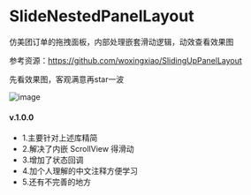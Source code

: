 # SlideNestedPanelLayout
仿美团订单的拖拽面板，内部处理嵌套滑动逻辑，动效查看效果图

参考资源：https://github.com/woxingxiao/SlidingUpPanelLayout

先看效果图，客观满意再star一波

![image](https://github.com/BmobSnail/SlideNestedPanelLayout/screenshot/sample.gif)

#### v.1.0.0
- 1.主要针对上述库精简
- 2.解决了内嵌 ScrollView 得滑动
- 3.增加了状态回调
- 4.加个人理解的中文注释方便学习
- 5.还有不完善的地方


